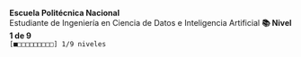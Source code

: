 

**Escuela Politécnica Nacional**  
Estudiante de Ingeniería en Ciencia de Datos e Inteligencia Artificial
**📚 Nivel 1 de 9**  
`[■□□□□□□□□□] 1/9 niveles`  






<!--
**Cromo0o/Cromo0o** is a ✨ _special_ ✨ repository because its `README.md` (this file) appears on your GitHub profile.

Here are some ideas to get you started:

- 🔭 I’m currently working on ...
- 🌱 I’m currently learning ...
- 👯 I’m looking to collaborate on ...
- 🤔 I’m looking for help with ...
- 💬 Ask me about ...
- 📫 How to reach me: ...
- 😄 Pronouns: ...
- ⚡ Fun fact: ...
-->
